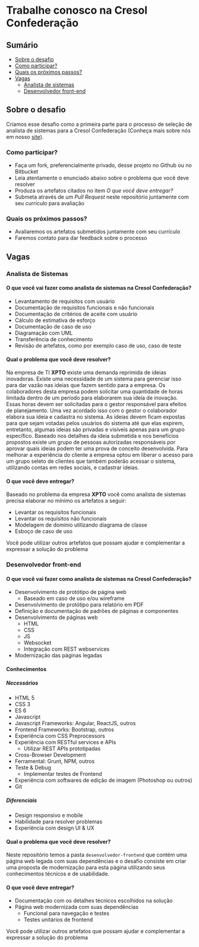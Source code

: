 # Trabalhe conosco na Cresol Confederação

## Sumário

- [Sobre o desafio](#sobre-o-desafio)
- [Como participar?](#como-participar)
- [Quais os próximos passos?](#quais-os-próximos-passos)
- [Vagas](#vagas)
  - [Analista de sistemas](#analista-de-sistemas)
  - [Desenvolvedor front-end](#desenvolvedor-front-end)

## Sobre o desafio

Criamos esse desafio como a primeira parte para o processo de seleção de analista de sistemas para a Cresol Confederação (Conheça mais sobre nós em nosso [site](http://www.cresolconfederacao.com.br)).

### Como participar?

* Faça um fork, preferencialmente privado, desse projeto no Github ou no Bitbucket
* Leia atentamente o enunciado abaixo sobre o problema que você deve resolver
* Produza os artefatos citados no item *O que você deve entregar?*
* Submeta através de um *Pull Request* neste repositório juntamente com seu currículo para avaliação

### Quais os próximos passos?

* Avaliaremos os artefatos submetidos juntamente com seu currículo
* Faremos contato para dar feedback sobre o processo

## Vagas

### Analista de Sistemas

#### O que você vai fazer como analista de sistemas na Cresol Confederação?

* Levantamento de requisitos com usuário
* Documentação de requisitos funcionais e não funcionais
* Documentação de critérios de aceite com usuário
* Cálculo de estimativa de esforço
* Documentação de caso de uso
* Diagramação com UML
* Transferência de conhecimento
* Revisão de artefatos, como por exemplo caso de uso, caso de teste

#### Qual o problema que você deve resolver?

Na empresa de TI **XPTO** existe uma demanda reprimida de ideias inovadoras. Existe uma necessidade de um sistema para gerenciar isso para dar vazão nas ideias que fazem sentido para a empresa.
Os colaboradores desta empresa podem solicitar uma quantidade de horas limitada dentro de um período para elaborarem sua ideia de inovação. Essas horas devem ser solicitadas para o gestor responsável para efeitos de planejamento. Uma vez acordado isso com o gestor o colaborador elabora sua ideia e cadastra no sistema.
As ideias devem ficam expostas para que sejam votadas pelos usuários do sistema até que elas expirem, entretanto, algumas ideias são privadas e visíveis apenas para um grupo específico.
Baseado nos detalhes da ideia submetida e nos benefícios propostos existe um grupo de pessoas autorizadas responsáveis por aprovar quais ideias podem ter uma prova de conceito desenvolvida.
Para melhorar a experiência do cliente a empresa optou em liberar o acesso para um grupo seleto de clientes que também poderão acessar o sistema, utilizando contas em redes sociais, e cadastrar ideias.

#### O que você deve entregar?

Baseado no problema da empresa **XPTO** você como analista de sistemas precisa elaborar no mínimo os artefatos a seguir:

* Levantar os requisitos funcionais
* Levantar os requisitos não funcionais
* Modelagem de domínio utilizando diagrama de classe
* Esboço de caso de uso

Você pode utilizar outros artefatos que possam ajudar e complementar a expressar a solução do problema

### Desenvolvedor front-end

#### O que você vai fazer como analista de sistemas na Cresol Confederação?

* Desenvolvimento de protótipo de página web
  - Baseado em caso de uso e/ou wireframe
* Desenvolvimento de protótipo para relatório em PDF
* Definição e documentação de padrões de páginas e componentes
* Desenvolvimento de páginas web
  - HTML
  - CSS
  - JS
  - Websocket
  - Integração com REST webservices
* Modernização das páginas legadas

#### Conhecimentos

##### Necessários

* HTML 5
* CSS 3
* ES 6
* Javascript
* Javascript Frameworks: Angular, ReactJS, outros
* Frontend Frameworks: Bootstrap, outros
* Experiência com CSS Preprocessors
* Experiência com RESTful services e APIs
  - Utilizar REST APIs prototipadas
* Cross-Browser Development
* Ferramental: Grunt, NPM, outros
* Teste & Debug
  - Implementar testes de Frontend
* Experiência com softwares de edição de imagem (Photoshop ou outros)
* Git

##### Diferenciais

* Design responsivo e mobile
* Habilidade para resolver problemas
* Experiência com design UI & UX

#### Qual o problema que você deve resolver?

Neste repositório temos a pasta `desenvolvedor-frontend` que contém uma página web legada com suas dependências e o desafio consiste em criar uma proposta de modernização para esta página utilizando seus conhecimentos técnicos e de usabilidade.

#### O que você deve entregar?

* Documentação com os detalhes técnicos escolhidos na solução
* Página web modernizada com suas dependências
  - Funcional para navegação e testes
  - Testes unitários de frontend

Você pode utilizar outros artefatos que possam ajudar e complementar a expressar a solução do problema
